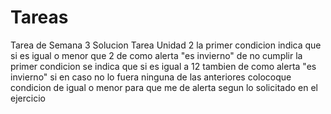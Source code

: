 # Tareas
Tarea de Semana 3 
Solucion Tarea Unidad 2
la primer condicion indica que si es igual o menor que 2 de como alerta "es invierno"
de no cumplir la primer condicion se indica que si es igual a 12 tambien de como alerta "es invierno"
si en caso no lo fuera ninguna de las anteriores colocoque condicion de igual o menor para que me de alerta
segun lo solicitado en el ejercicio
